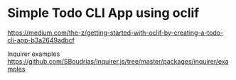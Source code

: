 # Simple Todo CLI App using oclif

https://medium.com/the-z/getting-started-with-oclif-by-creating-a-todo-cli-app-b3a2649adbcf

Inquirer examples
https://github.com/SBoudrias/Inquirer.js/tree/master/packages/inquirer/examples
